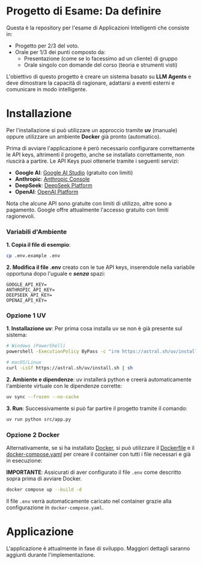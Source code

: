# **Progetto di Esame: Da definire**
Questa è la repository per l'esame di Applicazioni Intelligenti che consiste in:
- Progetto per 2/3 del voto.
- Orale per 1/3 dei punti composto da:
  - Presentazione (come se lo facessimo ad un cliente) di gruppo
  - Orale singolo con domande del corso (teoria e strumenti visti)

L'obiettivo di questo progetto è creare un sistema basato su **LLM Agents** e deve dimostrare la capacità di ragionare, adattarsi a eventi esterni e comunicare in modo intelligente.

# Installazione
Per l'installazione si può utilizzare un approccio tramite **uv** (manuale) oppure utilizzare un ambiente **Docker** già pronto (automatico).

Prima di avviare l'applicazione è però necessario configurare correttamente le API keys, altrimenti il progetto, anche se installato correttamente, non riuscirà a partire.
Le API Keys puoi ottenerle tramite i seguenti servizi:
- **Google AI**: [Google AI Studio](https://makersuite.google.com/app/apikey) (gratuito con limiti)
- **Anthropic**: [Anthropic Console](https://console.anthropic.com/)
- **DeepSeek**: [DeepSeek Platform](https://platform.deepseek.com/)
- **OpenAI**: [OpenAI Platform](https://platform.openai.com/api-keys)

Nota che alcune API sono gratuite con limiti di utilizzo, altre sono a pagamento. Google offre attualmente l'accesso gratuito con limiti ragionevoli.

### Variabili d'Ambiente

**1. Copia il file di esempio**:
```sh
cp .env.example .env
```

**2. Modifica il file .env** creato con le tue API keys, inserendole nella variabile opportuna dopo l'uguale e ***senza*** spazi:
```dotenv
GOOGLE_API_KEY=
ANTHROPIC_API_KEY=
DEEPSEEK_API_KEY=
OPENAI_API_KEY=
```

### Opzione 1 UV
**1. Installazione uv**: Per prima cosa installa uv se non è già presente sul sistema:
```sh
# Windows (PowerShell)
powershell -ExecutionPolicy ByPass -c "irm https://astral.sh/uv/install.ps1 | iex"

# macOS/Linux
curl -LsSf https://astral.sh/uv/install.sh | sh
```

**2. Ambiente e dipendenze**: uv installerà python e creerà automaticamente l'ambiente virtuale con le dipendenze corrette:
```sh
uv sync --frozen --no-cache
```

**3. Run**: Successivamente si può far partire il progetto tramite il comando:
```sh
uv run python src/app.py
```

### Opzione 2 Docker
Alternativamente, se si ha installato [Docker](https://www.docker.com), si può utilizzare il [Dockerfile](Dockerfile) e il [docker-compose.yaml](docker-compose.yaml) per creare il container con tutti i file necessari e già in esecuzione:

**IMPORTANTE**: Assicurati di aver configurato il file `.env` come descritto sopra prima di avviare Docker.

```sh
docker compose up --build -d
```

Il file `.env` verrà automaticamente caricato nel container grazie alla configurazione in `docker-compose.yaml`.

# Applicazione
L'applicazione è attualmente in fase di sviluppo. Maggiori dettagli saranno aggiunti durante l'implementazione.
